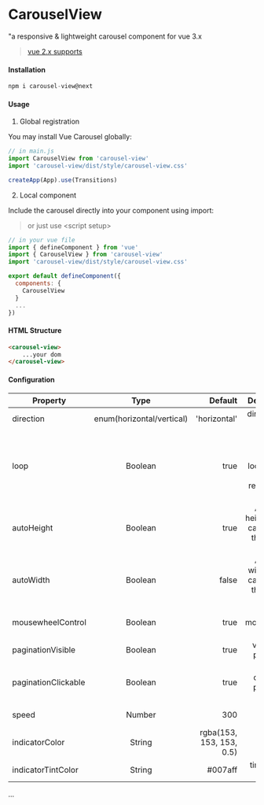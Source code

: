 # CarouselView

"a responsive & lightweight carousel component for vue 3.x

> [vue 2.x supports](https://github.com/litt1e-p/carouselView)

#### Installation

```js
npm i carousel-view@next
```

#### Usage

1. Global registration

You may install Vue Carousel globally:

```js
// in main.js
import CarouselView from 'carousel-view'
import 'carousel-view/dist/style/carousel-view.css'

createApp(App).use(Transitions)
```

2. Local component

Include the carousel directly into your component using import:

> or just use \<script setup\>

```js
// in your vue file
import { defineComponent } from 'vue'
import { CarouselView } from 'carousel-view'
import 'carousel-view/dist/style/carousel-view.css'

export default defineComponent({
  components: {
    CarouselView
  }
  ...
})
```

#### HTML Structure

```html
<carousel-view>
    ...your dom
</carousel-view>
```

#### Configuration

| Property | Type | Default | Description |
| ---------- |:----------:| ----------:| ----------:|
| direction  | enum(horizontal/vertical) | 'horizontal' | direction for carousel |
| loop | Boolean | true | Flag to make the carousel loop around when it reaches the end |
| autoHeight | Boolean | true | Adjust the height of the carousel for the current slide. |
| autoWidth | Boolean | false | Adjust the width of the carousel for the current slide. |
| mousewheelControl | Boolean | true | enable mousewheel control |
| paginationVisible | Boolean | true | visibility of pagination |
| paginationClickable | Boolean | true | carousel control via pagination click |
| speed | Number | 300 | animation speed |
| indicatorColor | String | rgba(153, 153, 153, 0.5) | color of indicator |
| indicatorTintColor | String | #007aff | tint color of indicator |
...

<!-- #### Screenshots -->

<!-- ![](./screenshots/img@2x.png) -->